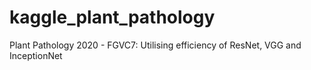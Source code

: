 # kaggle_plant_pathology
Plant Pathology 2020 - FGVC7: Utilising efficiency of ResNet, VGG and InceptionNet
